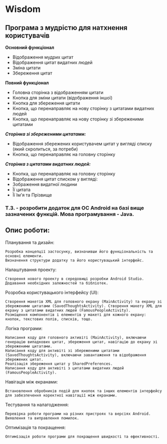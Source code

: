 # Wisdom

## Програма з мудрістю для натхнення користувачів

**Основний функціонал**
- Відображення мудрих цитат
- Відображення цитат видатних людей
- Зміна цитати
- Збереження цитат

**Повний функціонал**
- Головна сторінка з відображенням цитати
- Кнопка для зміни цитати (відображення іншої)
- Кнопка для збереження цитати
- Кнопка, що перенаправляє на нову сторінку з цитатами видатних людей
- Кнопка, що перенаправляє на нову сторінку зі збереженими цитатами

***Сторінка зі збереженими цитатами:***
- Відображення збережених користувачем цитат у вигляді списку (який скролиться, за потреби)
- Кнопка, що перенаправляє на головну сторінку

***Сторінка з цитатами видатних людей:***
- Кнопка, що перенаправляє на головну сторінку
- Відображення цитат списком у вигляді: 
- Зображення видатної людини
- Її цитата
- Її Ім'я та Прізвище


### Т.З. - розробити додаток для ОС Android на базі вище зазначених функцій. Мова програмування - Java.

## Опис роботи:

Планування та дизайн:

    Розробка концепції застосунку, визначивши його функціональність та основні елементи.
    Визначення структури додатку та його користувацький інтерфейс.

Налаштування проекту:

    Створення нового проекту в середовищі розробки Android Studio.
    Додавання необхідних залежностей та бібліотек.

Розробка користувацького інтерфейсу (UI):

    Створення макетів XML для головного екрану (MainActivity) та екрану зі збереженими цитатами (SavedThoughtsActivity). Створення макетy XML для екрану з цитатами видатних людей (FamousPeopleActivity).
    Розміщення компонентів і елементів у макеті для кожного екрану: кнопок, текстових полів, списків, тощо.

Логіка програми:

    Написання коду для головного активіті (MainActivity), включаючи генерацію випадкових цитат, збереження цитат, навігацію до екрану зі збереженими цитатами.
    Написання коду для активіті зі збереженими цитатами (SavedThoughtsActivity), включаючи завантаження та відображення збережених цитат.
    Реалізація збереження цитат у SharedPreferences.
    Написання коду для активіті з цитатами видатних людей (FamousPeopleActivity).

Навігація між екранами:

    Встановлення обробників подій для кнопок та інших елементів інтерфейсу для забезпечення коректної навігації між екранами.

Тестування та налагодження:

    Перевірка роботи програми на різних пристроях та версіях Android.
    Виявлення та виправлення помилок.

Оптимізація та покращення:

    Оптимізація роботи програми для покращення швидкості та ефективності.
